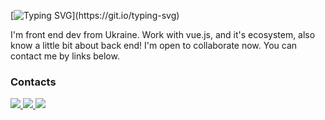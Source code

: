 [![Typing SVG](https://readme-typing-svg.demolab.com?font=Fira+Code&pause=1000&color=42B883&width=435&lines=Hello+world!)](https://git.io/typing-svg)

I'm front end dev from Ukraine. Work with vue.js, and it's ecosystem, also know a little bit about back end! I'm open to collaborate now. You can contact me by links below.

### Contacts
<a href="https://t.me/+380636045081">
  <img src="https://img.shields.io/badge/Telegram-2CA5E0?style=for-the-badge&logo=telegram&logoColor=white" />
</a>
<a href="mailto:explicit1@tutanota.com">
  <img src="https://img.shields.io/badge/Tutanota-840010?style=for-the-badge&logo=Tutanota&logoColor=white" />
</a>
<a href="[https://t.me/+380636045081](https://www.linkedin.com/in/dmytro-holdobin/)">
  <img src="https://img.shields.io/badge/LinkedIn-0077B5?style=for-the-badge&logo=linkedin&logoColor=white" />
</a>
